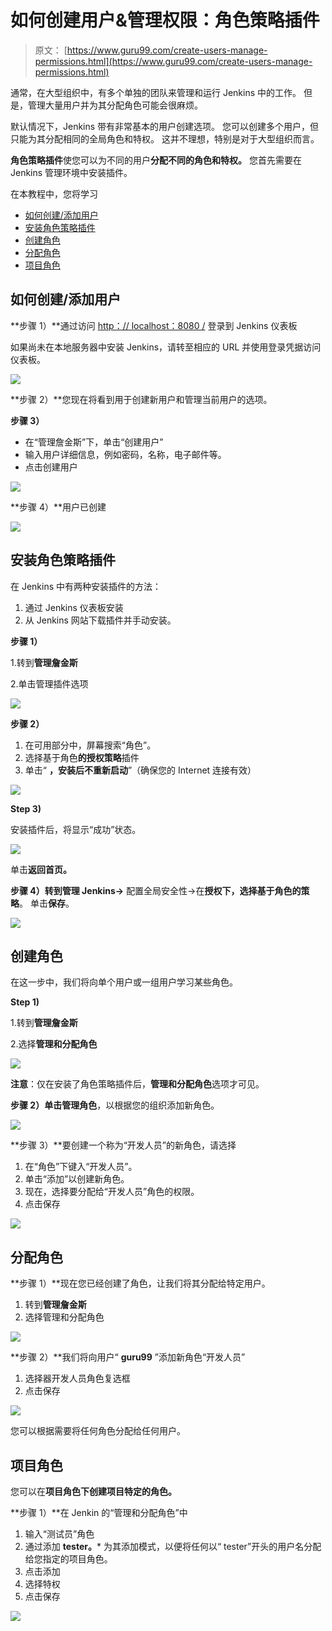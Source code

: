 # 如何创建用户&管理权限：角色策略插件

> 原文： [https://www.guru99.com/create-users-manage-permissions.html](https://www.guru99.com/create-users-manage-permissions.html)

通常，在大型组织中，有多个单独的团队来管理和运行 Jenkins 中的工作。 但是，管理大量用户并为其分配角色可能会很麻烦。

默认情况下，Jenkins 带有非常基本的用户创建选项。 您可以创建多个用户，但只能为其分配相同的全局角色和特权。 这并不理想，特别是对于大型组织而言。

**角色策略插件**使您可以为不同的用户**分配不同的角色和特权。** 您首先需要在 Jenkins 管理环境中安装插件。

在本教程中，您将学习

*   [如何创建/添加用户](#1)
*   [安装角色策略插件](#2)
*   [创建角色](#3)
*   [分配角色](#4)
*   [项目角色](#5)

## 如何创建/添加用户

**步骤 1）**通过访问 [http：// localhost：8080 /](http://localhost:8080/) 登录到 Jenkins 仪表板

如果尚未在本地服务器中安装 Jenkins，请转至相应的 URL 并使用登录凭据访问仪表板。

![](img/14125c10972fea5117fc60fd081d1411.png)

**步骤 2）**您现在将看到用于创建新用户和管理当前用户的选项。

**步骤 3）**

*   在“管理詹金斯”下，单击“创建用户”
*   输入用户详细信息，例如密码，名称，电子邮件等。
*   点击创建用户

![](img/7ac8e3810ef0191794f346d3d995630e.png)

**步骤 4）**用户已创建

[![](img/01439f74d26eef10e7ad1240f198ac1f.png) ](/images/1/091318_0444_HowtoCreate3.png) 

## 安装角色策略插件

在 Jenkins 中有两种安装插件的方法：

1.  通过 Jenkins 仪表板安装
2.  从 Jenkins 网站下载插件并手动安装。

**步骤 1）**

1.转到**管理詹金斯**

2.单击管理插件选项

![](img/1b9ec9a3fd150587e9aa897ffaa7fb14.png)

**步骤 2）**

1.  在可用部分中，屏幕搜索“角色”。
2.  选择基于角色**的授权策略**插件
3.  单击“ **，安装后不重新启动**”（确保您的 Internet 连接有效）

![](img/0190d7f670f0db81173077f3fe7ed27a.png)

**Step 3)**

安装插件后，将显示“成功”状态。

![](img/8759818bc8c57f74470da18886b75d8f.png)

单击**返回首页。**

**步骤 4）**转到**管理 Jenkins->** 配置全局安全性->在**授权下，**选择**基于角色的策略**。 单击**保存**。

[![](img/a8eed9c5a73cb026367c6171e80b8011.png) ](/images/1/091318_0444_HowtoCreate7.png) 

## 创建角色

在这一步中，我们将向单个用户或一组用户学习某些角色。

**Step 1)**

1.转到**管理詹金斯**

2.选择**管理和分配角色**

[![](img/aea833499a4ef6ebd68d275453d80ab6.png) ](/images/1/091318_0444_HowtoCreate8.png) 

**注意**：仅在安装了角色策略插件后，**管理和分配角色**选项才可见。

**步骤 2）**单击**管理角色**，以根据您的组织添加新角色。

[![](img/7b4f9759b7b829a80b62f548b11dc9fb.png) ](/images/1/091318_0444_HowtoCreate9.png) 

**步骤 3）**要创建一个称为“开发人员”的新角色，请选择

1.  在“角色”下键入“开发人员”。
2.  单击“添加”以创建新角色。
3.  现在，选择要分配给“开发人员”角色的权限。
4.  点击保存

![](img/25e02d206fb30f9ca8d26f25fa0dce8a.png)

## 分配角色

**步骤 1）**现在您已经创建了角色，让我们将其分配给特定用户。

1.  转到**管理詹金斯**
2.  选择管理和分配角色

[![](img/5741ed7570d4745a127438584abbbb0f.png) ](/images/1/091318_0444_HowtoCreate11.png) 

**步骤 2）**我们将向用户“ **guru99** ”添加新角色“开发人员”

1.  选择器开发人员角色复选框
2.  点击保存

[![](img/368a603bff33e251cf08c1fd161d77c4.png) ](/images/1/091318_0444_HowtoCreate12.png) 

您可以根据需要将任何角色分配给任何用户。

## 项目角色

您可以在**项目角色下创建项目特定的角色。**

**步骤 1）**在 Jenkin 的“管理和分配角色”中

1.  输入“测试员”角色
2.  通过添加 **tester。*** 为其添加模式，以便将任何以“ tester”开头的用户名分配给您指定的项目角色。
3.  点击添加
4.  选择特权
5.  点击保存

![](img/270eae36787b781862a177de80104e4c.png)